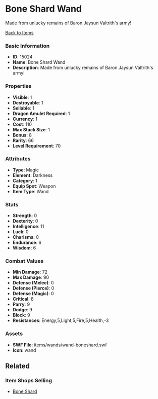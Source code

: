 # Bone Shard Wand

Made from unlucky remains of Baron Jaysun Valtrith's army!

[Back to Items](../items.md)

### Basic Information

- **ID**: 15024
- **Name**: Bone Shard Wand
- **Description**: Made from unlucky remains of Baron Jaysun Valtrith&#039;s army!

### Properties

- **Visible**: 1
- **Destroyable**: 1
- **Sellable**: 1
- **Dragon Amulet Required**: 1
- **Currency**: 1
- **Cost**: 110
- **Max Stack Size**: 1
- **Bonus**: 8
- **Rarity**: 66
- **Level Requirement**: 70

### Attributes

- **Type**: Magic
- **Element**: Darkness
- **Category**: 1
- **Equip Spot**: Weapon
- **Item Type**: Wand

### Stats

- **Strength**: 0
- **Dexterity**: 0
- **Intelligence**: 11
- **Luck**: 0
- **Charisma**: 0
- **Endurance**: 6
- **Wisdom**: 6

### Combat Values

- **Min Damage**: 72
- **Max Damage**: 90
- **Defense (Melee)**: 0
- **Defense (Pierce)**: 0
- **Defense (Magic)**: 0
- **Critical**: 8
- **Parry**: 9
- **Dodge**: 9
- **Block**: 9
- **Resistances**: Energy,5,Light,5,Fire,5,Health,-3

### Assets

- **SWF File**: items/wands/wand-boneshard.swf
- **Icon**: wand

## Related

### Item Shops Selling

- [Bone Shard](../item-shops/475-bone-shard.md)

